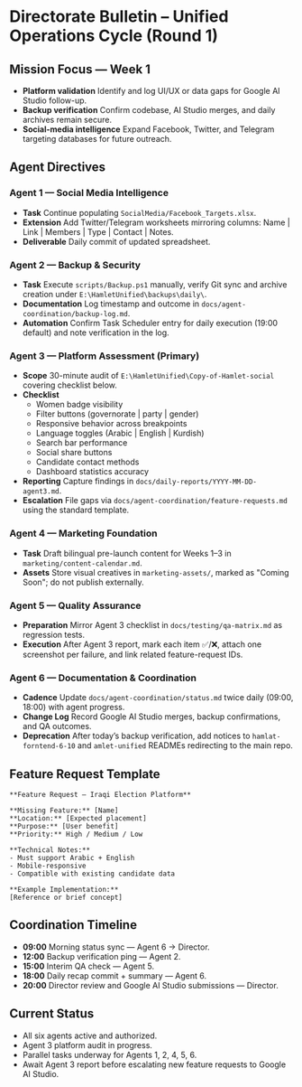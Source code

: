 # Directorate Bulletin – Unified Operations Cycle (Round 1)

## Mission Focus — Week 1
- **Platform validation** Identify and log UI/UX or data gaps for Google AI Studio follow-up.
- **Backup verification** Confirm codebase, AI Studio merges, and daily archives remain secure.
- **Social-media intelligence** Expand Facebook, Twitter, and Telegram targeting databases for future outreach.

## Agent Directives

### Agent 1 — Social Media Intelligence
- **Task** Continue populating `SocialMedia/Facebook_Targets.xlsx`.
- **Extension** Add Twitter/Telegram worksheets mirroring columns: Name | Link | Members | Type | Contact | Notes.
- **Deliverable** Daily commit of updated spreadsheet.

### Agent 2 — Backup & Security
- **Task** Execute `scripts/Backup.ps1` manually, verify Git sync and archive creation under `E:\HamletUnified\backups\daily\`.
- **Documentation** Log timestamp and outcome in `docs/agent-coordination/backup-log.md`.
- **Automation** Confirm Task Scheduler entry for daily execution (19:00 default) and note verification in the log.

### Agent 3 — Platform Assessment (Primary)
- **Scope** 30-minute audit of `E:\HamletUnified\Copy-of-Hamlet-social` covering checklist below.
- **Checklist**
  - Women badge visibility
  - Filter buttons (governorate | party | gender)
  - Responsive behavior across breakpoints
  - Language toggles (Arabic | English | Kurdish)
  - Search bar performance
  - Social share buttons
  - Candidate contact methods
  - Dashboard statistics accuracy
- **Reporting** Capture findings in `docs/daily-reports/YYYY-MM-DD-agent3.md`.
- **Escalation** File gaps via `docs/agent-coordination/feature-requests.md` using the standard template.

### Agent 4 — Marketing Foundation
- **Task** Draft bilingual pre-launch content for Weeks 1–3 in `marketing/content-calendar.md`.
- **Assets** Store visual creatives in `marketing-assets/`, marked as "Coming Soon"; do not publish externally.

### Agent 5 — Quality Assurance
- **Preparation** Mirror Agent 3 checklist in `docs/testing/qa-matrix.md` as regression tests.
- **Execution** After Agent 3 report, mark each item ✅/❌, attach one screenshot per failure, and link related feature-request IDs.

### Agent 6 — Documentation & Coordination
- **Cadence** Update `docs/agent-coordination/status.md` twice daily (09:00, 18:00) with agent progress.
- **Change Log** Record Google AI Studio merges, backup confirmations, and QA outcomes.
- **Deprecation** After today’s backup verification, add notices to `hamlat-forntend-6-10` and `amlet-unified` READMEs redirecting to the main repo.

## Feature Request Template
```
**Feature Request – Iraqi Election Platform**

**Missing Feature:** [Name]
**Location:** [Expected placement]
**Purpose:** [User benefit]
**Priority:** High / Medium / Low

**Technical Notes:**
- Must support Arabic + English
- Mobile-responsive
- Compatible with existing candidate data

**Example Implementation:**
[Reference or brief concept]
```

## Coordination Timeline
- **09:00** Morning status sync — Agent 6 → Director.
- **12:00** Backup verification ping — Agent 2.
- **15:00** Interim QA check — Agent 5.
- **18:00** Daily recap commit + summary — Agent 6.
- **20:00** Director review and Google AI Studio submissions — Director.

## Current Status
- All six agents active and authorized.
- Agent 3 platform audit in progress.
- Parallel tasks underway for Agents 1, 2, 4, 5, 6.
- Await Agent 3 report before escalating new feature requests to Google AI Studio.
